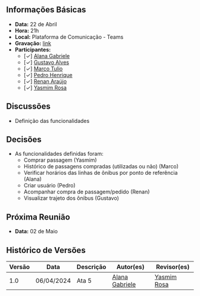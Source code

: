 ## Informações Básicas

- **Data:** 22 de Abril
- **Hora:** 21h
- **Local:** Plataforma de Comunicação - Teams
- **Gravação:** [link](https://unbbr.sharepoint.com/sites/IHC-Grupo888/Documentos%20Compartilhados/General/Recordings/Reuni%C3%A3o%20em%20_General_-20240422_211419-Grava%C3%A7%C3%A3o%20de%20Reuni%C3%A3o.mp4?web=1)
- **Participantes:**
  - [✓] [Alana Gabriele](https://github.com/alanagabriele)
  - [✓] [Gustavo Alves](https://github.com/gustaallves)
  - [✓] [Marco Tulio](https://github.com/MarcoTulioSoares)
  - [✓] [Pedro Henrique](https://github.com/PedroHenrique061)
  - [✓] [Renan Araújo](https://github.com/renantfm4)
  - [✓] [Yasmim Rosa](https://github.com/yaskisoba)

## Discussões

- ⁠Definição das funcionalidades

## Decisões

- As funcionalidades definidas foram:⁠
  - Comprar passagem (Yasmim)
  - Histórico de passagens compradas (utilizadas ou não) (Marco)
  - Verificar horários das linhas de ônibus por ponto de referência (Alana)
  - Criar usuário (Pedro)
  - Acompanhar compra de passagem/pedido (Renan)
  - Visualizar trajeto dos ônibus (Gustavo)

## Próxima Reunião

- **Data:** 02 de Maio

## Histórico de Versões

| Versão |    Data    | Descrição | Autor(es)                                          | Revisor(es)                                 |
| ------ | :--------: | --------- | -------------------------------------------------- | ------------------------------------------- |
| 1.0    | 06/04/2024 | Ata 5     | [Alana Gabriele](https://github.com/alanagabriele) | [Yasmim Rosa](https://github.com/yaskisoba) |
